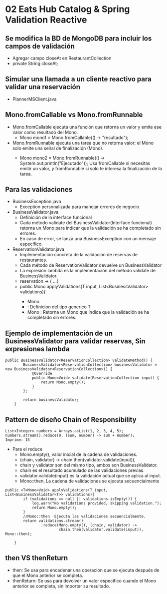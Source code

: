# 02 Eats Hub Catalog & Spring Validation Reactive

## Se modifica la BD de MongoDB para incluir los campos de validación
- Agregar campo closeAt en RestaurantCollection
- private String closeAt;

## Simular una llamada a un cliente reactivo para validar una reservación
- PlannerMSClient.java

## Mono.fromCallable vs Mono.fromRunnable
- Mono.fromCallable ejecuta una función que retorna un valor y emite ese valor como resultado del Mono.
  - Mono<String> mono1 = Mono.fromCallable(() -> "resultado");
- Mono.fromRunnable ejecuta una tarea que no retorna valor; el Mono solo emite una señal de finalización (Mono<Void>).
  - Mono<Void> mono2 = Mono.fromRunnable(() -> System.out.println("Ejecutado"));
Usa fromCallable si necesitas emitir un valor, y fromRunnable si solo te interesa la finalización de la tarea.

## Para las validaciones
- BusinessException.java  
  - Exception personalizada para manejar errores de negocio.
- BusinessValidator.java
  - Definición de la interface funcional
  - Cada método validate del BusinessValidator(Interface funcional)
    retorna un Mono<Void> para indicar que la validación se ha completado sin errores.
  - En caso de error, se lanza una BusinessException con un mensaje específico.
- ReservationValidator.java
  - Implementación concreta de la validación de reservas de restaurantes.
  - Cada método de ReservationValidator devuelve un BusinessValidator<ReservationCollection> 
  - La expresión lambda es la implementación del método validate de BusinessValidator.
  - reservation -> { ...}
  - public <T>Mono<Void> applyValidations(T input, List<BusinessValidator<T>> validations){
    - <T>Mono<Void>  
    - <T> : Definicion del tipo generico T
    - Mono<Void> : Retorna un Mono que indica que la validación se ha completado sin errores.

## Ejemplo de implementación de un BusinessValidator para validar reservas, Sin expresiones lambda
```
public BusinessValidator<ReservationCollection> validateMethod() {
        BusinessValidator<ReservationCollection> businessValidator = new BusinessValidator<ReservationCollection>() {
            @Override
            public Mono<Void> validate(ReservationCollection input) {
                return Mono.empty();
            }
        };
        
        return businessValidator;
    }
```

## Pattern de diseño Chain of Responsibility
```
List<Integer> numbers = Arrays.asList(1, 2, 3, 4, 5);
numbers.stream().reduce(0, (sum, number) -> sum + number);
Imprime: 15
```

- Para el reduce
  - Mono.empty(), valor inicial de la cadena de validaciones.
  - (chain, validator) -> chain.then(validator.validate(input)),
  - chain y validator son del mismo tipo, ambos son BusinessValidator<T>.
  - chain es el resultado acumulado de las validaciones previas.
  - validator.validate(input) es la validación actual que se aplica al input.
  - Mono::then, La cadena de validaciones se ejecuta secuencialmente
  
```
public <T>Mono<Void> applyValidations(T input, List<BusinessValidator<T>> validations){
        if (validations == null || validations.isEmpty()) {
            log.warn("No validations provided, skipping validation.");
            return Mono.empty();
        }
        //Mono::then  Ejecuta las validaciones secuencialmente.
        return validations.stream()
                .reduce(Mono.empty(), (chain, validator) ->
                        chain.then(validator.validate(input)), Mono::then);

    }
```

## then VS thenReturn
- then: Se usa para encadenar una operación que se ejecuta después de que el Mono anterior se completa.
- thenReturn: Se usa para devolver un valor específico cuando el Mono anterior se completa, sin importar su resultado.
